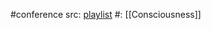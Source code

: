 #conference 
src: [playlist](https://www.youtube.com/playlist?list=PLZ7ikzmc6zlOPw7Hqkc6-MXEMBy0fnZcb) 
#: [[Consciousness]] 


